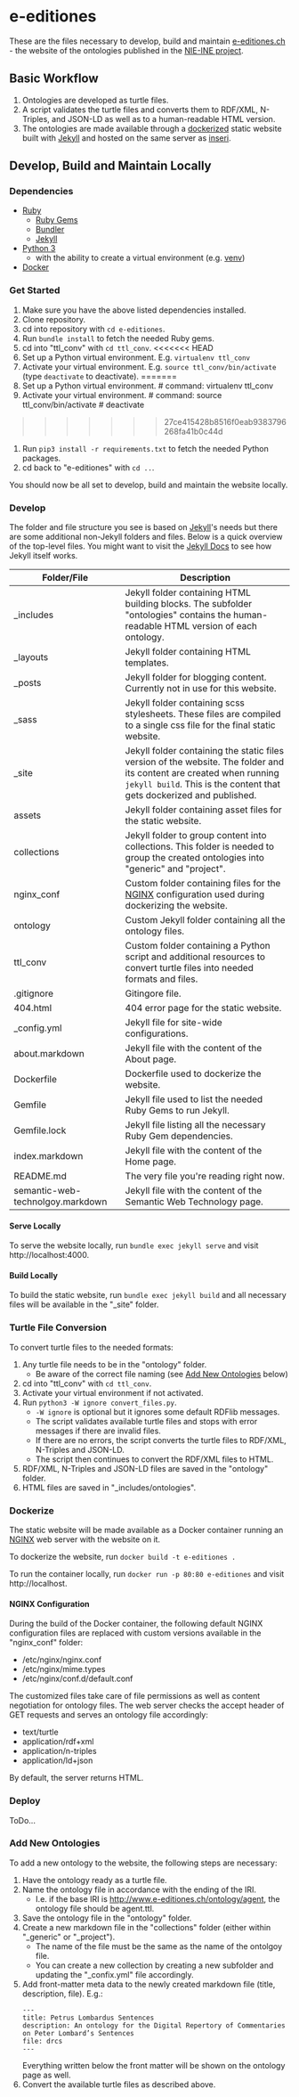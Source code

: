 # e-editiones

These are the files necessary to develop, build and maintain [e-editiones.ch](https://e-editiones.ch) - the website of the ontologies published in the [NIE-INE project](https://www.nie-ine.ch/). 

## Basic Workflow
1. Ontologies are developed as turtle files.
1. A script validates the turtle files and converts them to RDF/XML, N-Triples, and JSON-LD as well as to a human-readable HTML version.
1. The ontologies are made available through a [dockerized][docker] static website built with [Jekyll][jekyll] and hosted on the same server as [inseri][inseri].

## Develop, Build and Maintain Locally

### Dependencies

- [Ruby][ruby]
  - [Ruby Gems][gems]
  - [Bundler][bundler]
  - [Jekyll][jekyll]
- [Python 3][python3]
  - with the ability to create a virtual environment (e.g. [venv][venv])
- [Docker][docker]

### Get Started

1. Make sure you have the above listed dependencies installed.
1. Clone repository.
1. cd into repository with ``cd e-editiones``.
1. Run ``bundle install`` to fetch the needed Ruby gems.
1. cd into "ttl_conv" with ``cd ttl_conv``.
<<<<<<< HEAD
1. Set up a Python virtual environment. E.g. ``virtualenv ttl_conv``
1. Activate your virtual environment. E.g. ``source ttl_conv/bin/activate`` (type ``deactivate`` to deactivate).
=======
1. Set up a Python virtual environment. # command: virtualenv ttl_conv
1. Activate your virtual environment. # command: source ttl_conv/bin/activate # deactivate
>>>>>>> 27ce415428b8516f0eab9383796268fa41b0c44d
1. Run ``pip3 install -r requirements.txt`` to fetch the needed Python packages.
1. cd back to "e-editiones" with ``cd ..``.

You should now be all set to develop, build and maintain the website locally. 

### Develop

The folder and file structure you see is based on [Jekyll][jekyll]'s needs but there are some additional non-Jekyll folders and files. Below is a quick overview of the top-level files. You might want to visit the [Jekyll Docs](https://jekyllrb.com/docs/) to see how Jekyll itself works. 

Folder/File        | Description                                
 ----------------- | -------------------------------------------
 \_includes        | Jekyll folder containing HTML building blocks. The subfolder "ontologies" contains the human-readable HTML version of each ontology.
 \_layouts         | Jekyll folder containing HTML templates.
 \_posts           | Jekyll folder for blogging content. Currently not in use for this website.
 \_sass            | Jekyll folder containing scss stylesheets. These files are compiled to a single css file for the final static website.
 \_site            | Jekyll folder containing the static files version of the website. The folder and its content are created when running ``jekyll build``. This is the content that gets dockerized and published. 
 assets            | Jekyll folder containing asset files for the static website. 
 collections       | Jekyll folder to group content into collections. This folder is needed to group the created ontologies into "generic" and "project".
 nginx_conf        | Custom folder containing files for the [NGINX][nginx] configuration used during dockerizing the website. 
 ontology          | Custom Jekyll folder containing all the ontology files. 
 ttl_conv          | Custom folder containing a Python script and additional resources to convert turtle files into needed formats and files. 
 .gitignore        | Gitingore file.
 404.html          | 404 error page for the static website.
 \_config.yml      | Jekyll file for site-wide configurations.
 about.markdown    | Jekyll file with the content of the About page.
 Dockerfile        | Dockerfile used to dockerize the website.
 Gemfile           | Jekyll file used to list the needed Ruby Gems to run Jekyll.
 Gemfile.lock      | Jekyll file listing all the necessary Ruby Gem dependencies.
 index.markdown    | Jekyll file with the content of the Home page.
 README.md         | The very file you're reading right now.
 semantic-web-technolgoy.markdown | Jekyll file with the content of the Semantic Web Technology page.
 
#### Serve Locally

To serve the website locally, run ``bundle exec jekyll serve`` and visit http://localhost:4000.

#### Build Locally

To build the static website, run ``bundle exec jekyll build`` and all necessary files will be available in the "\_site" folder.

### Turtle File Conversion

To convert turtle files to the needed formats: 

1. Any turtle file needs to be in the "ontology" folder.
   - Be aware of the correct file naming (see [Add New Ontologies](#add-new-ontologies) below)
1. cd into "ttl_conv" with ``cd ttl_conv``.
1. Activate your virtual environment if not activated. 
1. Run ``python3 -W ignore convert_files.py``.
   - ``-W ignore`` is optional but it ignores some default RDFlib messages.
   - The script validates available turtle files and stops with error messages if there are invalid files.
   - If there are no errors, the script converts the turtle files to RDF/XML, N-Triples and JSON-LD.
   - The script then continues to convert the RDF/XML files to HTML.
1. RDF/XML, N-Triples and JSON-LD files are saved in the "ontology" folder.
1. HTML files are saved in  "\_includes/ontologies".

### Dockerize

The static website will be made available as a Docker container running an [NGINX][nginx] web server with the website on it. 

To dockerize the website, run ``docker build -t e-editiones .``

To run the container locally, run ``docker run -p 80:80 e-editiones`` and visit http://localhost.

#### NGINX Configuration

During the build of the Docker container, the following default NGINX configuration files are replaced with custom versions available in the "nginx_conf" folder:  
- /etc/nginx/nginx.conf
- /etc/nginx/mime.types
- /etc/nginx/conf.d/default.conf

The customized files take care of file permissions as well as content negotiation for ontology files. The web server checks the accept header of GET requests and serves an ontology file accordingly: 

- text/turtle
- application/rdf+xml
- application/n-triples
- application/ld+json

By default, the server returns HTML. 

### Deploy

ToDo...

### Add New Ontologies

To add a new ontology to the website, the following steps are necessary: 

1. Have the ontology ready as a turtle file.
1. Name the ontology file in accordance with the ending of the IRI.
   - I.e. if the base IRI is http://www.e-editiones.ch/ontology/agent, the ontology file should be agent.ttl.
1. Save the ontology file in the "ontology" folder.
1. Create a new markdown file in the "collections" folder (either within "\_generic" or "\_project").
   - The name of the file must be the same as the name of the ontolgoy file.
   - You can create a new collection by creating a new subfolder and updating the "\_confix.yml" file accordingly.
1. Add front-matter meta data to the newly created markdown file (title, description, file). E.g.:
   ```
   ---
   title: Petrus Lombardus Sentences
   description: An ontology for the Digital Repertory of Commentaries on Peter Lombard’s Sentences
   file: drcs
   ---
   ```
   Everything written below the front matter will be shown on the ontology page as well. 
1. Convert the available turtle files as described above.


[jekyll]: https://jekyllrb.com/
[inseri]: https://github.com/nie-ine/inseri
[ruby]: https://www.ruby-lang.org/en/documentation/installation/
[gems]: https://rubygems.org/pages/download
[bundler]: https://bundler.io/
[python3]: https://www.python.org/downloads/
[venv]: https://docs.python.org/3/library/venv.html
[docker]: https://www.docker.com/get-started
[nginx]: https://www.nginx.com/
